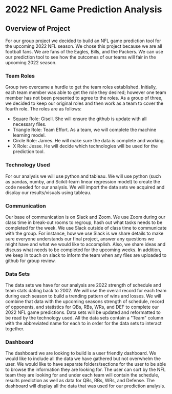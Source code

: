 # 2022 NFL Game Prediction Analysis

## Overview of Project
For our group project we decided to build an NFL game prediction tool for the upcoming 2022 NFL season. We chose this project because we are all football fans. We are fans of the Eagles, Bills, and the Packers. We can use our prediction tool to see how the outcomes of our teams will fair in the upcoming 2022 season.
  
### Team Roles
Group two overcame a hurdle to get the team roles established. Initially, each team member was able to get the role they desired; however one team member has not been presented to agree to the roles. As a group of three, we decided to keep our original roles and then work as a team to cover the fourth role. The roles are as follows:

- Square Role: Gisell. She will ensure the github is update with all necessary files. 
- Triangle Role: Team Effort. As a team, we will complete the machine learning model. 
- Circle Role: James. He will make sure the data is complete and working. 
- X Role: Jesse. He will decide which technologies will be used for the prediction tool.

### Technology Used
For our analysis we will use python and tableau. We will use python (such as pandas, numby, and Scikit-learn linear regression model) to create the code needed for our analysis. We will import the data sets we acquired and display our results/visuals using tableau.

### Communication
Our base of communication is on Slack and Zoom. We use Zoom during our class time in break-out rooms to regroup, hash out what tasks needs to be completed for the week. We use Slack outside of class time to communicate with the group. For instance, how we use Slack is we share details to make sure everyone understands our final project, answer any questions we might have and what we would like to accomplish. Also, we share ideas and discuss what needs to be completed for the upcoming weeks. In addition, we keep in touch on slack to inform the team when any files are uploaded to github for group review. 
    
### Data Sets
The data sets we have for our analysis are 2022 strength of schedule and team stats dating back to 2002. We will use the overall record for each team during each season to build a trending pattern of wins and losses. We will combine that data with the upcoming seasons strength of schedule, record of opponents, and statistics for QBs, RBs, WRs, and DEF to complete our 2022 NFL game predictions. Data sets will be updated and reformatted to be read by the technology used. All the data sets contain a "Team" column with the abbreviated name for each to in order for the data sets to interact together. 

### Dashboard
The dashboard we are looking to build is a user friendly dashboard. We would like to include all the data we have gathered but not overwhelm the user. We would like to have separate folders/sections for the user to be able to browse the information they are looking for. The user can sort by the NFL team they are looking for and under each team will contain the schedule, results prediction as well as data for QBs, RBs, WRs, and Defense. The dashboard will display all the data that was used for our prediction analysis. 
